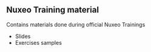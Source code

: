 Nuxeo Training material
-----------------------

Contains materials done during official Nuxeo Trainings
- Slides 
- Exercises samples


